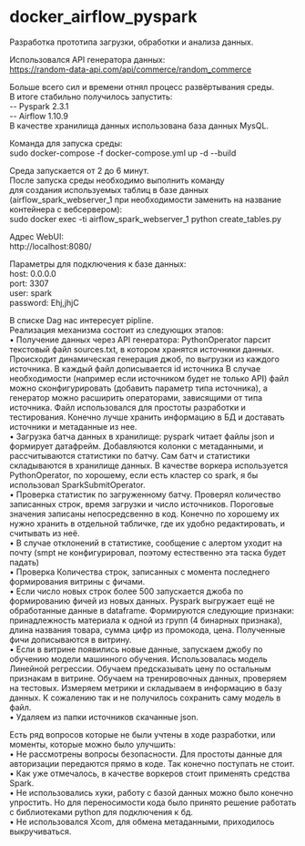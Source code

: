 # docker_airflow_pyspark

Разработка прототипа загрузки, обработки и анализа данных.  

Использовался API генератора данных:  
https://random-data-api.com/api/commerce/random_commerce  

Больше всего сил и времени отнял процесс развёртывания среды.  
В итоге стабильно получилось запустить:  
-- Pyspark 2.3.1  
-- Airflow 1.10.9  
В качестве хранилища данных использована база данных MysQL.  

Команда для запуска среды:  
sudo docker-compose -f docker-compose.yml up -d --build  

Среда запускается от 2 до 6 минут.  
После запуска среды необходимо выполнить команду  
для создания используемых таблиц в базе данных (airflow_spark_webserver_1 при необходимости заменить на название контейнера с вебсервером):  
sudo docker exec -ti airflow_spark_webserver_1 python create_tables.py  

Адрес WebUI:  
http://localhost:8080/  

Параметры для подключения к базе данных:  
host: 0.0.0.0  
port: 3307  
user: spark  
password: Ehj,jhjC  

В списке Dag нас интересует pipline.  
Реализация механизма состоит из следующих этапов:  
    • Получение данных через API генератора:  PythonOperator парсит текстовый файл sources.txt, в котором хранятся источники данных. Происходит динамическая генерация джоб, по выгрузки из каждого источника. В каждый файл дописывается id источника В случае необходимости (например если источником будет не только API) файл можно сконфигурировать (добавить параметр типа источника), a генератор можно расширить операторами, зависящими от типа источника. Файл использовался для простоты разработки и тестирования. Конечно лучше хранить информацию в БД и доставать источники и метаданные из нее.  
    • Загрузка батча данных в хранилище: pyspark читает файлы json и формирует датафрейм. Добавляются колонки с метаданными, и рассчитываются статистики по батчу. Сам батч и статистики складываются в хранилище данных. В качестве воркера используется PythonOperator, по хорошему, если есть кластер со spark, я бы использовал SparkSubmitOperator.  
    • Проверка статистик по загруженному батчу. Проверял количество записанных строк, время загрузки и число источников. Пороговые значения записаны непосредсвенно в код. Конечно по хорошему их нужно хранить в отдельной табличке, где их удобно редактировать, и считывать из неё.  
    • В случае отклонений в статистике, сообщение с алертом уходит на почту (smpt не конфигурировал, поэтому естественно эта таска будет падать)  
    • Проверка Количества строк, записанных с момента последнего формирования витрины с фичами.  
    • Если число новых строк более 500 запускается джоба по формированию фичей из новых данных. Pyspark выгружает ещё не обработанные данные в dataframe. Формируются следующие признаки: принадлежность материала к одной из групп (4 бинарных признака), длина названия товара, сумма цифр из промокода, цена. Полученные фичи дописываются в витрину.  
    • Если в витрине появились новые данные, запускаем джобу по обучению модели машинного обучения.  Использовалась модель Линейной регрессии. Обучаем предсказывать цену по остальным признакам в витрине. Обучаем на тренировочных данных, проверяем на тестовых. Измеряем метрики и складываем в информацию в базу данных. К сожалению так и не получилось сохранить саму модель в файл.  
    • Удаляем из папки источников скачанные json.  

Есть ряд вопросов которые не были учтены в ходе разработки, или моменты, которые можно было улучшить:  
    • Не рассмотрены вопросы безопасности. Для простоты данные для авторизации передаются прямо в коде. Так конечно поступать не стоит.  
    • Как уже отмечалось, в качестве воркеров стоит применять средства Spark.  
    • Не использовались хуки, работу с базой данных можно было конечно упростить. Но для переносимости кода было принято решение работать с библиотеками python для подключения к бд.  
    • Не использовался Xcom, для обмена метаданными, приходилось выкручиваться.  
